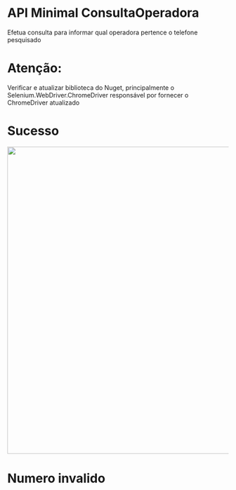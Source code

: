 # API Minimal ConsultaOperadora

Efetua consulta para informar qual operadora pertence o telefone pesquisado


# Atenção:

Verificar e atualizar biblioteca do Nuget, principalmente o Selenium.WebDriver.ChromeDriver responsável por fornecer o ChromeDriver atualizado


# Sucesso
<div align="center">
<img src="https://user-images.githubusercontent.com/8194957/231879560-2827da92-ced7-4b62-9480-6956c962ed95.jpg" width="700px"/>
</div>

# Numero invalido
<div align="center">
<img src="https://user-images.githubusercontent.com/8194957/231879560-2827da92-ced7-4b62-9480-6956c962ed95.jpg" width="700px />
</div>